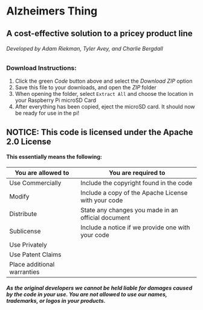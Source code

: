 # Alzheimers Thing
## A cost-effective solution to a pricey product line
###### Developed by Adam Riekman, Tyler Avey, and Charlie Bergdall

### Download Instructions:
1. Click the green *Code* button above and select the *Download ZIP* option
2. Save this file to your downloads, and open the *ZIP* folder
3. When opening the folder, select `Extract All` and choose the location in your Raspberry Pi microSD Card
4. After everything has been copied, eject the microSD card. It should now be ready for use in the pi!

## NOTICE: This code is licensed under the Apache 2.0 License
#### This essentially means the following:
You are allowed to | You are required to
------------------ | --------------------
Use Commercially | Include the copyright found in the code
Modify | Include a copy of the Apache License with your code
Distribute | State any changes you made in an official document
Sublicense | Include a notice if we provide one with your code
Use Privately |
Use Patent Claims |
Place additional warranties |

##### As the original developers we cannot be held liable for damages caused by the code in your use. You are not allowed to use our names, trademarks, or logos in your products.
